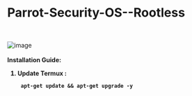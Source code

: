# Parrot-Security-OS--Rootless
<br>

![image](https://user-images.githubusercontent.com/120317751/211310003-50c39cc1-db10-44c2-8e12-3a49190018fb.png)
<br>
<br>
<B> Installation Guide: 
<br>
1. Update Termux :  

        apt-get update && apt-get upgrade -y

<br>

